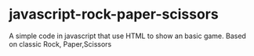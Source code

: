# javascript-rock-paper-scissors
A simple code in javascript that use HTML to show an basic game. Based on classic Rock, Paper,Scissors
